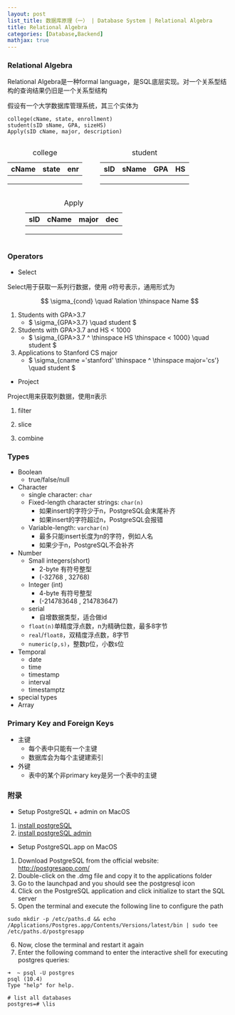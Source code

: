 ```yaml
---
layout: post
list_title: 数据库原理（一） | Database System | Relational Algebra
title: Relational Algebra
categories: [Database,Backend]
mathjax: true
---
```


### Relational Algebra

Relational Algebra是一种formal language，是SQL底层实现。对一个关系型结构的查询结果仍旧是一个关系型结构

假设有一个大学数据库管理系统，其三个实体为

```
college(cName, state, enrollment)
student(sID sName, GPA, sizeHS)
Apply(sID cName, major, description)
```

<div style=" content:''; display: table; clear:both; height=0">
    <div style="float:left">
        <table>
                <caption> college</caption>
                <thead>
                    <tr><th>cName</th><th>state</th><th>enr</th></tr>
                </thead>
                <tbody>
                    <tr> <td></td><td></td><td></td></tr>
                    <tr> <td></td><td></td><td></td></tr>
                    <tr> <td></td><td></td><td></td></tr>
                </tbody>
        </table> 
    </div>
    <div style="float:left;margin-left:40px;">
        <table>
                <caption> student</caption>
                <thead>
                    <tr><th>sID</th><th>sName</th><th>GPA</th><th>HS</th></tr>
                </thead>
                <tbody>
                    <tr> <td></td><td></td><td></td><td></td></tr>
                    <tr> <td></td><td></td><td></td><td></td></tr>
                    <tr> <td></td><td></td><td></td><td></td></tr>
                </tbody>
        </table>
    </div>
    <div style="float:left;margin-left:40px;">
        <table>
                <caption> Apply</caption>
                <thead>
                    <tr><th>sID</th><th>cName</th><th>major</th><th>dec</th></tr>
                </thead>
                <tbody>
                    <tr> <td></td><td></td><td></td><td></td></tr>
                    <tr> <td></td><td></td><td></td><td></td></tr>
                    <tr> <td></td><td></td><td></td><td></td></tr>
                </tbody>
        </table>
    </div>
</div>

### Operators

- Select

Select用于获取一系列行数据，使用 $\sigma$符号表示，通用形式为

$$
\sigma_{cond} \quad Ralation \thinspace Name
$$

1. Students with GPA>3.7
    - $ \sigma_{GPA>3.7} \quad student $
2. Students with GPA>3.7 and HS < 1000
    - $ \sigma_{GPA>3.7 \^ \thinspace HS \thinspace < 1000} \quad student $
3. Applications to Stanford CS major
    - $ \sigma_{cname ='stanford' \thinspace ^ \thinspace major='cs'} \quad student $

- Project

Project用来获取列数据，使用$\pi$表示

1. filter

2. slice

3. combine


### Types

- Boolean
    - true/false/null
- Character
    - single character: `char`
    - Fixed-length character strings: `char(n)`
        - 如果insert的字符少于n，PostgreSQL会末尾补齐
        - 如果insert的字符超过n，PostgreSQL会报错
    - Variable-length: `varchar(n)`
        - 最多只能insert长度为n的字符，例如人名
        - 如果少于n，PostgreSQL不会补齐
- Number
    - Small integers(short) 
        - 2-byte 有符号整型
        - (-32768 , 32768)
    - Integer (int)
        - 4-byte 有符号整型
        - (-214783648 , 214783647)
    - serial
        - 自增数据类型，适合做id
    - `float(n)`单精度浮点数，n为精确位数，最多8字节
    - `real`/`float8`，双精度浮点数，8字节
    - `numeric(p,s)`，整数p位，小数s位
- Temporal
    - date
    - time
    - timestamp
    - interval
    - timestamptz
- special types
- Array

### Primary Key and Foreign Keys

- 主键
    - 每个表中只能有一个主键
    - 数据库会为每个主键建索引
- 外键
    - 表中的某个非primary key是另一个表中的主键


### 附录

- Setup PostgreSQL + admin on MacOS

1. [install postgreSQL](https://www.postgresql.org/download/macosx/)
2. [install postgreSQL admin](https://www.pgadmin.org/download/)

- Setup PostgreSQL.app on MacOS

1. Download PostgreSQL from the official website: http://postgresapp.com/
2. Double-click on the .dmg file and copy it to the applications folder
3. Go to the launchpad and you should see the postgresql icon
4. Click on the PostgreSQL application and click initialize to start the SQL server
5. Open the terminal and execute the following line to configure the path

```shell
sudo mkdir -p /etc/paths.d && echo /Applications/Postgres.app/Contents/Versions/latest/bin | sudo tee /etc/paths.d/postgresapp
```

6. Now, close the terminal and restart it again
7. Enter the following command to enter the interactive shell for executing postgres queries: 

```shell
➜  ~ psql -U postgres
psql (10.4)
Type "help" for help.

# list all databases
postgres=# \lis
```


